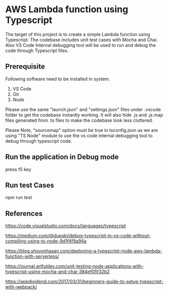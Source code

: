 AWS Lambda function using Typescript
====================================
The target of this project is to create a simple Lambda function using Typescript. The codebase includes unit test cases with Mocha and Chai. Also VS Code Internal debugging tool will be used to run and debug the code through Typescript files.


Prerequisite
------------
Following software need to be installed in system.

1) VS Code
2) Git
3) Node

Please use the same "launch.json" and "settings.json" files under .vscode folder to get the codebase instantly working. It will also hide .js and .js.map files generated from .ts files to make the codebase look less cluttered.

Please Note, "sourcemap" option must be true in tsconfig.json as we are using "TS Node" module to use the vs code internal debugging tool to debug through typescript code.


Run the application in Debug mode
---------------------------------
press f5 key


Run test Cases
--------------
npm run test

References
---------- 
https://code.visualstudio.com/docs/languages/typescript

https://medium.com/@dupski/debug-typescript-in-vs-code-without-compiling-using-ts-node-9d1f4f9a94a

https://blog.shovonhasan.com/deploying-a-typescript-node-aws-lambda-function-with-serverless/

https://journal.artfuldev.com/unit-testing-node-applications-with-typescript-using-mocha-and-chai-384ef05f32b2

https://appdividend.com/2017/03/31/beginners-guide-to-setup-typescript-with-webpack/
